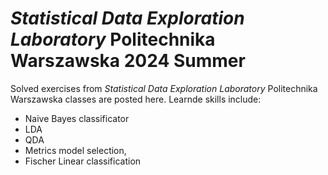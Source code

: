 # *Statistical Data Exploration Laboratory* Politechnika Warszawska 2024 Summer
Solved exercises from *Statistical Data Exploration Laboratory* Politechnika Warszawska classes are posted here. Learnde skills include:
* Naive Bayes classificator
* LDA
* QDA
* Metrics model selection,
* Fischer Linear classification
